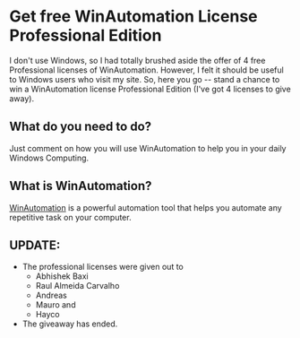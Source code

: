 # Get free WinAutomation License Professional Edition

I don't use Windows, so I had totally brushed aside the offer of 4 free Professional licenses of WinAutomation. However, I felt it should be useful to Windows users who visit my site. So, here you go -- stand a chance to win a WinAutomation license Professional Edition (I've got 4 licenses to give away).

## What do you need to do?

Just comment on how you will use WinAutomation to help you in your daily Windows Computing.

## What is WinAutomation?

[WinAutomation](http://www.winautomation.com/) is a powerful automation tool that helps you automate any repetitive task on your computer.

## UPDATE:

- The professional licenses were given out to
  + Abhishek Baxi
  + Raul Almeida Carvalho
  + Andreas
  + Mauro and
  + Hayco
- The giveaway has ended.